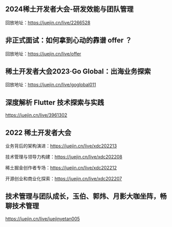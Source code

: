 
## 2024稀土开发者大会-研发效能与团队管理

回放地址：https://juejin.cn/live/2266528

## 非正式面试：如何拿到心动的靠谱 offer ？

回放地址：https://juejin.cn/live/offer

## 稀土开发者大会2023·Go Global：出海业务探索

回放地址：https://juejin.cn/live/goglobal011

## 深度解析 Flutter 技术探索与实践

https://juejin.cn/live/3961302

## 2022 稀土开发者大会

业务背后的架构演进：https://juejin.cn/live/xdc202213

技术管理与领导力构建：https://juejin.cn/live/xdc202208

稀土掘金创作者专场：https://juejin.cn/live/xdc202212

开源创业和商业化探索：https://juejin.cn/live/xdc202207

## 技术管理与团队成长，玉伯、郭炜、月影大咖坐阵，畅聊技术管理

https://juejin.cn/live/juejinyetan005